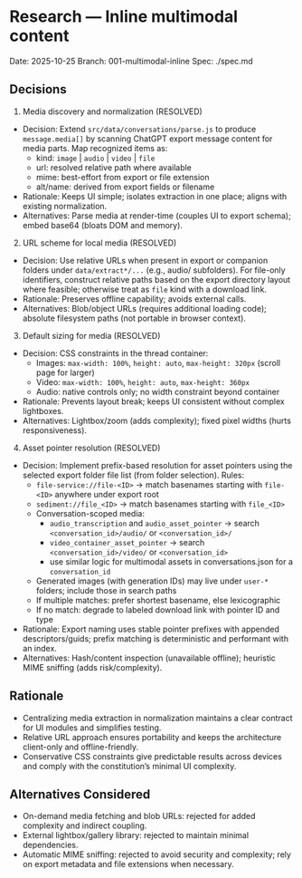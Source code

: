 # Research — Inline multimodal content

Date: 2025-10-25
Branch: 001-multimodal-inline
Spec: ./spec.md

## Decisions

1) Media discovery and normalization (RESOLVED)
- Decision: Extend `src/data/conversations/parse.js` to produce `message.media[]` by scanning ChatGPT export message content for media parts. Map recognized items as:
  - kind: `image` | `audio` | `video` | `file`
  - url: resolved relative path where available
  - mime: best-effort from export or file extension
  - alt/name: derived from export fields or filename
- Rationale: Keeps UI simple; isolates extraction in one place; aligns with existing normalization.
- Alternatives: Parse media at render-time (couples UI to export schema); embed base64 (bloats DOM and memory).

2) URL scheme for local media (RESOLVED)
- Decision: Use relative URLs when present in export or companion folders under `data/extract*/...` (e.g., audio/ subfolders). For file-only identifiers, construct relative paths based on the export directory layout where feasible; otherwise treat as `file` kind with a download link.
- Rationale: Preserves offline capability; avoids external calls.
- Alternatives: Blob/object URLs (requires additional loading code); absolute filesystem paths (not portable in browser context).

3) Default sizing for media (RESOLVED)
- Decision: CSS constraints in the thread container:
  - Images: `max-width: 100%`, `height: auto`, `max-height: 320px` (scroll page for larger)
  - Video: `max-width: 100%`, `height: auto`, `max-height: 360px`
  - Audio: native controls only; no width constraint beyond container
- Rationale: Prevents layout break; keeps UI consistent without complex lightboxes.
- Alternatives: Lightbox/zoom (adds complexity); fixed pixel widths (hurts responsiveness).

4) Asset pointer resolution (RESOLVED)
- Decision: Implement prefix-based resolution for asset pointers using the selected export folder file list (from folder selection). Rules:
  - `file-service://file-<ID>` → match basenames starting with `file-<ID>` anywhere under export root
  - `sediment://file_<ID>` → match basenames starting with `file_<ID>`
  - Conversation-scoped media:
    - `audio_transcription` and `audio_asset_pointer` → search `<conversation_id>/audio/` or `<conversation_id>/`
    - `video_container_asset_pointer` → search `<conversation_id>/video/` or `<conversation_id>`
    - use similar logic for multimodal assets in conversations.json for a `conversation_id`
  - Generated images (with generation IDs) may live under `user-*` folders; include those in search paths
  - If multiple matches: prefer shortest basename, else lexicographic
  - If no match: degrade to labeled download link with pointer ID and type
- Rationale: Export naming uses stable pointer prefixes with appended descriptors/guids; prefix matching is deterministic and performant with an index.
- Alternatives: Hash/content inspection (unavailable offline); heuristic MIME sniffing (adds risk/complexity).

## Rationale

- Centralizing media extraction in normalization maintains a clear contract for UI modules and simplifies testing.
- Relative URL approach ensures portability and keeps the architecture client-only and offline-friendly.
- Conservative CSS constraints give predictable results across devices and comply with the constitution’s minimal UI complexity.

## Alternatives Considered

- On-demand media fetching and blob URLs: rejected for added complexity and indirect coupling.
- External lightbox/gallery library: rejected to maintain minimal dependencies.
- Automatic MIME sniffing: rejected to avoid security and complexity; rely on export metadata and file extensions when necessary.
